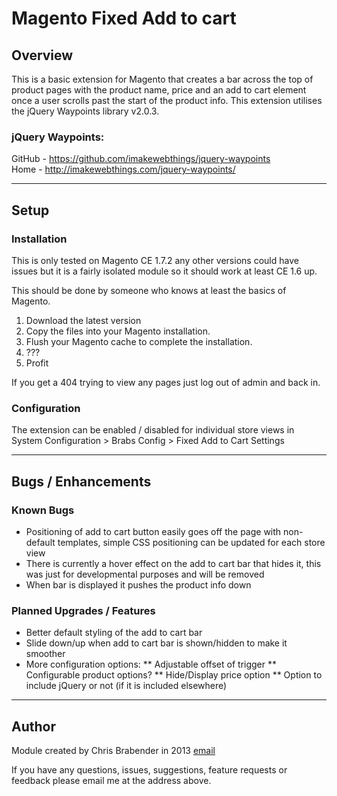# Magento Fixed Add to cart

## Overview

This is a basic extension for Magento that creates a bar across the top of product pages with the product name, price and an add to cart element once a user scrolls past the start of the product info.
This extension utilises the jQuery Waypoints library v2.0.3.

### jQuery Waypoints:
GitHub - https://github.com/imakewebthings/jquery-waypoints  
Home - http://imakewebthings.com/jquery-waypoints/


---

## Setup
### Installation
This is only tested on Magento CE 1.7.2 any other versions could have issues but it is a fairly isolated module so it should work at least CE 1.6 up.

This should be done by someone who knows at least the basics of Magento.

1. Download the latest version
2. Copy the files into your Magento installation.
3. Flush your Magento cache to complete the installation.
4. ???
5. Profit

If you get a 404 trying to view any pages just log out of admin and back in.

### Configuration

The extension can be enabled / disabled for individual store views in System Configuration > Brabs Config > Fixed Add to Cart Settings

---

## Bugs / Enhancements

### Known Bugs
* Positioning of add to cart button easily goes off the page with non-default templates, simple CSS positioning can be updated for each store view
* There is currently a hover effect on the add to cart bar that hides it, this was just for developmental purposes and will be removed
* When bar is displayed it pushes the product info down

### Planned Upgrades / Features
* Better default styling of the add to cart bar
* Slide down/up when add to cart bar is shown/hidden to make it smoother
* More configuration options:
** Adjustable offset of trigger
** Configurable product options?
** Hide/Display price option
** Option to include jQuery or not (if it is included elsewhere)

---

## Author

Module created by Chris Brabender in 2013 [email](mailto:cbrabender@gmail.com)

If you have any questions, issues, suggestions, feature requests or feedback please email me at the address above.